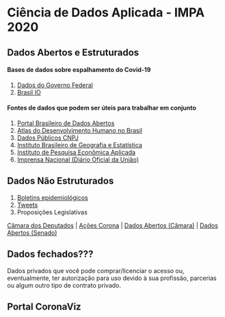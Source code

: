 # Ciência de Dados Aplicada - IMPA 2020

## Dados Abertos e Estruturados

#### Bases de dados sobre espalhamento do Covid-19
1. [Dados do Governo Federal](https://covid.saude.gov.br/)
2. [Brasil IO](https://brasil.io/covid19/)


#### Fontes de dados que podem ser úteis para trabalhar em conjunto

1. [Portal Brasileiro de Dados Abertos](http://dados.gov.br/)
2. [Atlas do Desenvolvimento Humano no Brasil](http://www.atlasbrasil.org.br/2013/pt/download/)
3. [Dados Públicos CNPJ](http://receita.economia.gov.br/orientacao/tributaria/cadastros/cadastro-nacional-de-pessoas-juridicas-cnpj/dados-publicos-cnpj)
4. [Instituto Brasileiro de Geografia e Estatística](https://www.ibge.gov.br/estatisticas/downloads-estatisticas.html)
5. [Instituto de Pesquisa Econômica Aplicada]()
6. [Imprensa Nacional (Diário Oficial da União)](https://www.in.gov.br/acesso-a-informacao/dados-abertos/base-de-dados)

## Dados Não Estruturados

1. [Boletins epidemiológicos](https://coronavirus.saude.gov.br/boletins-epidemiologicos)
2. [Tweets](https://developer.twitter.com/en/docs)
3. Proposições Legislativas

[Câmara dos Deputados](https://www.camara.leg.br/) | [Ações Corona](https://www.camara.leg.br/internet/agencia/infograficos-html5/procorona/index.html) | [Dados Abertos (Câmara)](https://dadosabertos.camara.leg.br/swagger/api.html) | [Dados Abertos (Senado)](https://legis.senado.leg.br/dadosabertos/docs/resource_MateriaService.html)

## Dados fechados???
Dados privados que você pode comprar/licenciar o acesso ou, eventualmente, ter autorização para uso devido à sua profissão, parcerias ou algum outro tipo de contrato privado.

## Portal CoronaViz




